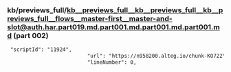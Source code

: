 ### kb/previews_full/kb__previews_full__kb__previews_full__kb__previews_full__flows__master-first__master-and-slot@auth.har.part019.md.part001.md.part001.md.part001.md (part 002)

```md
 "scriptId": "11924",
                          "url": "https://n958200.alteg.io/chunk-KO722YSM.js",
                          "lineNumber": 0,
            
```

```
